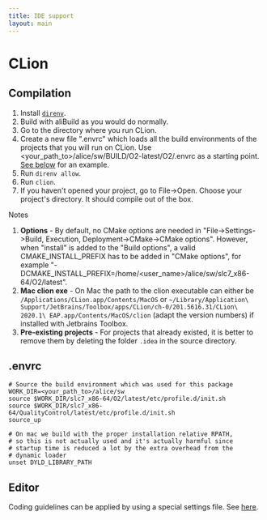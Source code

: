 ```yaml
---
title: IDE support
layout: main
---
```


CLion
=====

Compilation
-----------

1. Install [`direnv`](https://direnv.net/docs/installation.html).
2. Build with aliBuild as you would do normally.
3. Go to the directory where you run CLion.
4. Create a new file ".envrc" which loads all the build environments of the projects that you will run on CLion. Use <your_path_to>/alice/sw/BUILD/O2-latest/O2/.envrc as a starting point. [See below](#.envrc) for an example.
5. Run `direnv allow`.
6. Run `clion`.
7. If you haven't opened your project, go to File->Open. Choose your project's directory. It should compile out of the box.

Notes

1. **Options** - By default, no CMake options are needed in "File->Settings->Build, Execution, Deployment->CMake->CMake options". However, when "install" is added to the "Build options", a valid CMAKE_INSTALL_PREFIX has to be added in "CMake options", for example "-DCMAKE_INSTALL_PREFIX=/home/<user_name>/alice/sw/slc7_x86-64/O2/latest".
2. **Mac clion exe** - On Mac the path to the clion executable can either be `/Applications/CLion.app/Contents/MacOS` or `~/Library/Application\ Support/JetBrains/Toolbox/apps/CLion/ch-0/201.5616.31/CLion\ 2020.1\ EAP.app/Contents/MacOS/clion` (adapt the version numbers) if installed with Jetbrains Toolbox.
3. **Pre-existing projects** - For projects that already existed, it is better to remove them by deleting the folder `.idea` in the source directory.

.envrc
------
```
# Source the build environment which was used for this package
WORK_DIR=<your_path_to>/alice/sw
source $WORK_DIR/slc7_x86-64/O2/latest/etc/profile.d/init.sh
source $WORK_DIR/slc7_x86-64/QualityControl/latest/etc/profile.d/init.sh
source_up

# On mac we build with the proper installation relative RPATH,
# so this is not actually used and it's actually harmful since
# startup time is reduced a lot by the extra overhead from the 
# dynamic loader
unset DYLD_LIBRARY_PATH
```

Editor
------

Coding guidelines can be applied by using a special settings file. See [here](https://github.com/AliceO2Group/CodingGuidelines#clion).
